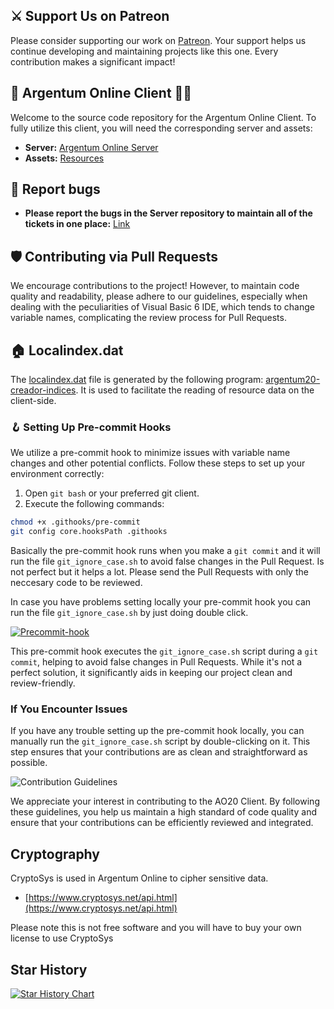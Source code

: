 ## ⚔️ Support Us on Patreon

Please consider supporting our work on [Patreon](https://www.patreon.com/nolandstudios). Your support helps us continue developing and maintaining projects like this one. Every contribution makes a significant impact!

## 🐲 Argentum Online Client 🧙‍♂️

Welcome to the source code repository for the Argentum Online Client. To fully utilize this client, you will need the corresponding server and assets:

- **Server:** [Argentum Online Server](https://github.com/ao-org/argentum-online-server)
- **Assets:** [Resources](https://github.com/ao-org/Recursos)

## 🐛 Report bugs
- **Please report the bugs in the Server repository to maintain all of the tickets in one place:** [Link](https://github.com/ao-org/Recursos](https://github.com/ao-org/argentum-online-server/issues))

## 🛡️ Contributing via Pull Requests

We encourage contributions to the project! However, to maintain code quality and readability, please adhere to our guidelines, especially when dealing with the peculiarities of Visual Basic 6 IDE, which tends to change variable names, complicating the review process for Pull Requests.

## 🏠 Localindex.dat
The [localindex.dat](https://github.com/ao-org/Recursos/blob/master/init/localindex.dat) file is generated by the following program: [argentum20-creador-indices](https://github.com/ao-org/argentum20-creador-indices). It is used to facilitate the reading of resource data on the client-side.

### 🪝 Setting Up Pre-commit Hooks

We utilize a pre-commit hook to minimize issues with variable name changes and other potential conflicts. Follow these steps to set up your environment correctly:

1. Open `git bash` or your preferred git client.
2. Execute the following commands:

```bash
chmod +x .githooks/pre-commit
git config core.hooksPath .githooks
```

Basically the pre-commit hook runs when you make a `git commit` and it will run the file `git_ignore_case.sh` to avoid false changes in the Pull Request. Is not perfect but it helps a lot. Please send the Pull Requests with only the neccesary code to be reviewed.

In case you have problems setting locally your pre-commit hook you can run the file `git_ignore_case.sh` by just doing double click.

<a href="https://imgbb.com/"><img src="https://i.ibb.co/6wCZvvZ/image.png" alt="Precommit-hook" border="0"></a>

This pre-commit hook executes the `git_ignore_case.sh` script during a `git commit`, helping to avoid false changes in Pull Requests. While it's not a perfect solution, it significantly aids in keeping our project clean and review-friendly.

### If You Encounter Issues

If you have any trouble setting up the pre-commit hook locally, you can manually run the `git_ignore_case.sh` script by double-clicking on it. This step ensures that your contributions are as clean and straightforward as possible.

![Contribution Guidelines](https://steamuserimages-a.akamaihd.net/ugc/1829034638748296385/CCD6BAF674692E8D4C87CDCA56FF8EC06D93C2FB/?imw=5000&imh=5000&ima=fit&impolicy=Letterbox&imcolor=%23000000&letterbox=false)

We appreciate your interest in contributing to the AO20 Client. By following these guidelines, you help us maintain a high standard of code quality and ensure that your contributions can be efficiently reviewed and integrated.

## Cryptography
CryptoSys is used in Argentum Online to cipher sensitive data.

- [https://www.cryptosys.net/api.html](https://www.cryptosys.net/api.html)

Please note this is not free software and you will have to buy your own license to use CryptoSys

## Star History

<a href="https://star-history.com/#ao-org/argentum-online-client&Date">
  <picture>
    <source media="(prefers-color-scheme: dark)" srcset="https://api.star-history.com/svg?repos=ao-org/argentum-online-client&type=Date&theme=dark" />
    <source media="(prefers-color-scheme: light)" srcset="https://api.star-history.com/svg?repos=ao-org/argentum-online-client&type=Date" />
    <img alt="Star History Chart" src="https://api.star-history.com/svg?repos=ao-org/argentum-online-client&type=Date" />
  </picture>
</a>


